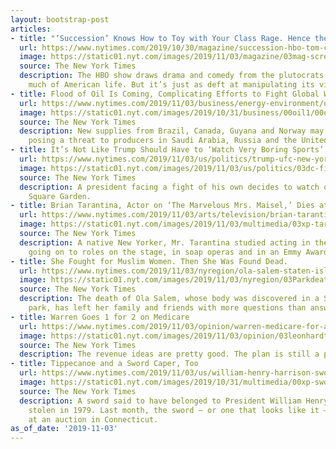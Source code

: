 ```yaml
---
layout: bootstrap-post
articles:
- title: "‘Succession’ Knows How to Toy with Your Class Rage. Hence the Chicken."
  url: https://www.nytimes.com/2019/10/30/magazine/succession-hbo-tom-chicken.html
  image: https://static01.nyt.com/images/2019/11/03/magazine/03mag-screenland-1/03mag-screenland-1-facebookJumbo.jpg
  source: The New York Times
  description: The HBO show draws drama and comedy from the plutocrats who order so
    much of American life. But it’s just as deft at manipulating its viewers’ feelings.
- title: Flood of Oil Is Coming, Complicating Efforts to Fight Global Warming
  url: https://www.nytimes.com/2019/11/03/business/energy-environment/oil-supply.html
  image: https://static01.nyt.com/images/2019/10/31/business/00oil1/00oil1-facebookJumbo.jpg
  source: The New York Times
  description: New supplies from Brazil, Canada, Guyana and Norway may add to a glut,
    posing a threat to producers in Saudi Arabia, Russia and the United States.
- title: It’s Not Like Trump Should Have to ‘Watch Very Boring Sports’
  url: https://www.nytimes.com/2019/11/03/us/politics/trump-ufc-new-york.html
  image: https://static01.nyt.com/images/2019/11/03/us/politics/03dc-fight/03dc-fight-facebookJumbo.jpg
  source: The New York Times
  description: A president facing a fight of his own decides to watch one at Madison
    Square Garden.
- title: Brian Tarantina, Actor on ‘The Marvelous Mrs. Maisel,’ Dies at 60
  url: https://www.nytimes.com/2019/11/03/arts/television/brian-tarantina-dead.html
  image: https://static01.nyt.com/images/2019/11/03/multimedia/03xp-tarantina/03xp-tarantina-facebookJumbo.jpg
  source: The New York Times
  description: A native New Yorker, Mr. Tarantina studied acting in the city before
    going on to roles on the stage, in soap operas and in an Emmy Award-winning comedy.
- title: She Fought for Muslim Women. Then She Was Found Dead.
  url: https://www.nytimes.com/2019/11/03/nyregion/ola-salem-staten-island-death.html
  image: https://static01.nyt.com/images/2019/11/03/nyregion/03Parkdeath/03Parkdeath-facebookJumbo.png
  source: The New York Times
  description: The death of Ola Salem, whose body was discovered in a Staten Island
    park, has left her family and friends with more questions than answers.
- title: Warren Goes 1 for 2 on Medicare
  url: https://www.nytimes.com/2019/11/03/opinion/warren-medicare-for-all-2020.html
  image: https://static01.nyt.com/images/2019/11/03/opinion/03leonhardt-1/03leonhardt-1-facebookJumbo.jpg
  source: The New York Times
  description: The revenue ideas are pretty good. The plan is still a problem.
- title: Tippecanoe and a Sword Caper, Too
  url: https://www.nytimes.com/2019/11/03/us/william-henry-harrison-sword.html
  image: https://static01.nyt.com/images/2019/10/31/multimedia/00xp-sword-promo/00xp-sword-promo-facebookJumbo-v2.jpg
  source: The New York Times
  description: A sword said to have belonged to President William Henry Harrison was
    stolen in 1979. Last month, the sword — or one that looks like it — was found
    at an auction in Connecticut.
as_of_date: '2019-11-03'
---
```


